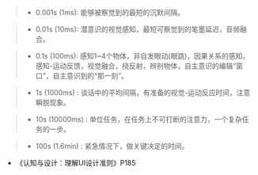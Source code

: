> - 0.001s (1ms): 能够被察觉到的最短的沉默间隔。

> - 0.01s (10ms): 潜意识的视觉感知，最短可察觉到的笔墨延迟，音频融合。

> - 0.1s (100ms): 感知1~4个物体，非自发眼动(眼跳)，因果关系的感知，感知-运动反馈，视觉融合，挠反射，辨别物体，自主意识的编辑“窗口”，自主意识到的“那一刻”。

> - 1s (1000ms) : 谈话中的平均间隔，有准备的视觉-运动反应时间，注意瞬脱现象。

> - 10s (10000ms) : 单位任务，在任务上不可打断的注意力，一个复杂任务的一步。

> - 100s (1.6min) : 紧急情况下，做关键决定的时间。 

- 《认知与设计：理解UI设计准则》P185
